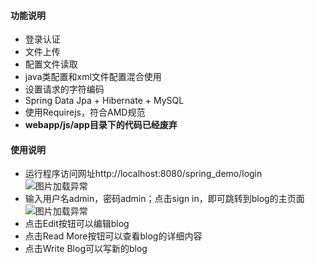 #### 功能说明 ####
* 登录认证
* 文件上传
* 配置文件读取
* java类配置和xml文件配置混合使用
* 设置请求的字符编码
* Spring Data Jpa + Hibernate + MySQL
* 使用Requirejs，符合AMD规范
* **webapp/js/app目录下的代码已经废弃**

#### 使用说明 ####
* 运行程序访问网址http://localhost:8080/spring_demo/login
![图片加载异常](http://i.imgur.com/LmICVVf.png)
* 输入用户名admin，密码admin；点击sign in，即可跳转到blog的主页面
![图片加载异常](http://i.imgur.com/3uGCS7Y.png)
* 点击Edit按钮可以编辑blog
* 点击Read More按钮可以查看blog的详细内容
* 点击Write Blog可以写新的blog
